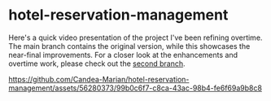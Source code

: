# hotel-reservation-management

Here's a quick video presentation of the project I've been refining overtime. The main branch contains the original version, while this showcases the near-final improvements. For a closer look at the enhancements and overtime work, please check out the [second branch](https://github.com/Candea-Marian/hotel-reservation-management/tree/overtime).

https://github.com/Candea-Marian/hotel-reservation-management/assets/56280373/99b0c6f7-c8ca-43ac-98b4-fe6f69a9b8c8

